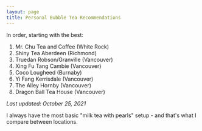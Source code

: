 ```yaml
---
layout: page
title: Personal Bubble Tea Recommendations
---
```


In order, starting with the best:

1. Mr. Chu Tea and Coffee (White Rock)
2. Shiny Tea Aberdeen (Richmond)
3. Truedan Robson/Granville (Vancouver)
4. Xing Fu Tang Cambie (Vancouver)
5. Coco Lougheed (Burnaby)
6. Yi Fang Kerrisdale (Vancouver)
7. The Alley Hornby (Vancouver)
8. Dragon Ball Tea House (Vancouver)

*Last updated: October 25, 2021*

I always have the most basic "milk tea with pearls" setup - and that's what I compare between locations.
